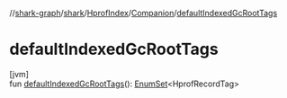 //[shark-graph](../../../../index.md)/[shark](../../index.md)/[HprofIndex](../index.md)/[Companion](index.md)/[defaultIndexedGcRootTags](default-indexed-gc-root-tags.md)

# defaultIndexedGcRootTags

[jvm]\
fun [defaultIndexedGcRootTags](default-indexed-gc-root-tags.md)(): [EnumSet](https://docs.oracle.com/javase/8/docs/api/java/util/EnumSet.html)&lt;HprofRecordTag&gt;

